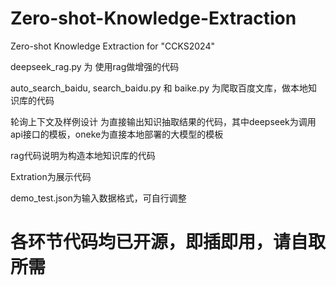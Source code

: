 # Zero-shot-Knowledge-Extraction
Zero-shot Knowledge Extraction for "CCKS2024"

deepseek_rag.py 为 使用rag做增强的代码

auto_search_baidu, search_baidu.py 和 baike.py 为爬取百度文库，做本地知识库的代码

轮询上下文及样例设计 为直接输出知识抽取结果的代码，其中deepseek为调用api接口的模板，oneke为直接本地部署的大模型的模板

rag代码说明为构造本地知识库的代码

Extration为展示代码

demo_test.json为输入数据格式，可自行调整

# 各环节代码均已开源，即插即用，请自取所需
